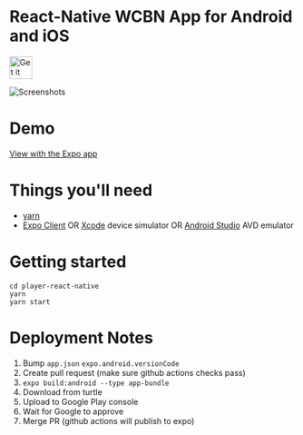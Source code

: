 # React-Native WCBN App for Android and iOS

<a href="https://play.google.com/store/apps/details?id=org.wcbn">
  <img alt="Get it on Google Play" title="Google Play" src="docs/play-store.png" height="40">
</a>

![Screenshots](docs/screenshots.jpg)

# Demo

[View with the Expo app](https://expo.io/@dctalbot/wcbn-app)

# Things you'll need

- [yarn](https://classic.yarnpkg.com/lang/en/)
- [Expo Client](https://apps.apple.com/us/app/expo-client/id982107779) OR [Xcode](https://apps.apple.com/us/app/xcode/id497799835?mt=12) device simulator OR [Android Studio](https://developer.android.com/studio) AVD emulator

# Getting started

    cd player-react-native
    yarn
    yarn start

# Deployment Notes

1. Bump `app.json` `expo.android.versionCode`
2. Create pull request (make sure github actions checks pass)
3. `expo build:android --type app-bundle`
4. Download from turtle
5. Upload to Google Play console
6. Wait for Google to approve
7. Merge PR (github actions will publish to expo)
